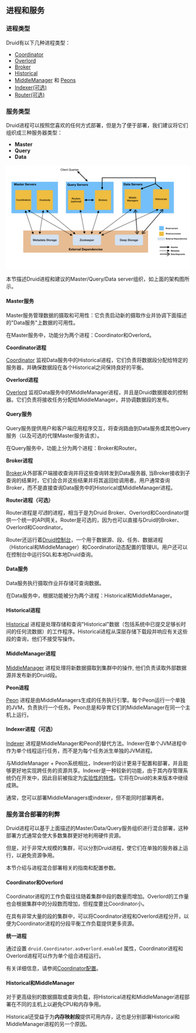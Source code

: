 <!-- toc -->

<script async src="https://pagead2.googlesyndication.com/pagead/js/adsbygoogle.js"></script>
<ins class="adsbygoogle"
     style="display:block; text-align:center;"
     data-ad-layout="in-article"
     data-ad-format="fluid"
     data-ad-client="ca-pub-8828078415045620"
     data-ad-slot="7586680510"></ins>
<script>
     (adsbygoogle = window.adsbygoogle || []).push({});
</script>

## 进程和服务
### 进程类型

Druid有以下几种进程类型：
* [Coordinator](./Coordinator.md)
* [Overlord](./Overlord.md)
* [Broker](./Broker.md)
* [Historical](./Historical.md)
* [MiddleManager](./MiddleManager.md) 和 [Peons](./Peons.md)
* [Indexer(可选)](./Indexer.md)
* [Router(可选)](router.md)

### 服务类型

Druid进程可以按照您喜欢的任何方式部署，但是为了便于部署，我们建议将它们组织成三种服务器类型：
* **Master**
* **Query**
* **Data**

![](img/druid-architecture.png)

本节描述Druid进程和建议的Master/Query/Data server组织，如上面的架构图所示。

#### Master服务

Master服务管理数据的摄取和可用性：它负责启动新的摄取作业并协调下面描述的"Data服务"上数据的可用性。

在Master服务中，功能分为两个进程：Coordinator和Overlord。

**Coordinator进程**

[Coordinator](./Coordinator.md) 监视Data服务中的Historical进程，它们负责将数据段分配给特定的服务器，并确保数据段在各个Historical之间保持良好的平衡。

**Overlord进程**

[Overlord](./Overlord.md) 监视Data服务中的MiddleManager进程，并且是Druid数据接收的控制器。它们负责将接收任务分配给MiddleManager，并协调数据段的发布。

#### Query服务

Query服务提供用户和客户端应用程序交互，将查询路由到Data服务或其他Query服务（以及可选的代理Master服务请求）。

在Query服务中，功能上分为两个进程：Broker和Router。

**Broker进程**

[Broker](./Broker.md)从外部客户端接收查询并将这些查询转发到Data服务器, 当Broker接收到子查询的结果时，它们会合并这些结果并将其返回给调用者。用户通常查询Broker，而不是直接查询Data服务中的Historical或MiddleManager进程。

**Router进程（可选）**

Router进程是*可选*的进程，相当于是为Druid Broker、Overlord和Coordinator提供一个统一的API网关。Router是可选的，因为也可以直接与Druid的Broker、Overlord和Coordinator。

Router还运行着[Druid控制台](../operations/manageui.md)，一个用于数据源、段、任务、数据进程（Historical和MiddleManager）和Coordinator动态配置的管理UI。用户还可以在控制台中运行SQL和本地Druid查询。

#### Data服务

Data服务执行摄取作业并存储可查询数据。

在Data服务中，根据功能被分为两个进程：Historical和MiddleManager。

#### Historical进程

[Historical](./Historical.md) 进程是处理存储和查询"Historical"数据（包括系统中已提交足够长时间的任何流数据）的工作程序。Historical进程从深层存储下载段并响应有关这些段的查询，他们不接受写操作。

#### MiddleManager进程

[MiddleManager](./MiddleManager.md) 进程处理将新数据摄取到集群中的操作, 他们负责读取外部数据源并发布新的Druid段。

**Peon进程**

[Peon](./Peons.md) 进程是由MiddleManagers生成的任务执行引擎。每个Peon运行一个单独的JVM，负责执行一个任务。Peon总是和孕育它们的MiddleManager在同一个主机上运行。

#### Indexer进程（可选）

[Indexer](./Indexer.md) 进程是MiddleManager和Peon的替代方法。Indexer在单个JVM进程中作为单个线程运行任务，而不是为每个任务派生单独的JVM进程。

与MiddleManager + Peon系统相比，Indexer的设计更易于配置和部署，并且能够更好地实现跨任务的资源共享。Indexer是一种较新的功能，由于其内存管理系统仍在开发中，因此目前被指定为[实验性的特性](../development/experimental.md)。它将在Druid的未来版本中继续成熟。

通常，您可以部署MiddleManagers或indexer，但不能同时部署两者。

### 服务混合部署的利弊

Druid进程可以基于上面描述的Master/Data/Query服务组织进行混合部署，这种部署方式通常会使大多数集群更好地利用硬件资源。

但是，对于非常大规模的集群，可以分割Druid进程，使它们在单独的服务器上运行，以避免资源争用。

本节介绍与进程混合部署相关的指南和配置参数。

#### Coordinator和Overlord

Coordinator进程的工作负载往往随着集群中段的数量而增加。Overlord的工作量也会根据集群中的分段数而增加，但程度要比Coordinator小。

在具有非常大量的段的集群中，可以将Coordinator进程和Overlord进程分开，以便为Coordinator进程的分段平衡工作负载提供更多资源。

**统一进程**

通过设置 `druid.Coordinator.asOverlord.enabled` 属性，Coordinator进程和Overlord进程可以作为单个组合进程运行。

有关详细信息，请参阅[Coordinator配置](../configuration/human-readable-byte.md#Coordinator)。

#### Historical和MiddleManager

对于更高级别的数据摄取或查询负载，将Historical进程和MiddleManager进程部署在不同的主机上以避免CPU和内存争用。

Historical还受益于为**内存映射段**提供可用内存，这也是分别部署Historical和MiddleManager进程的另一个原因。
